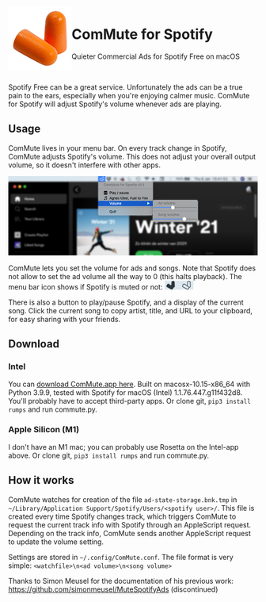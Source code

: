 <img align="left" alt="logo" src="logo.png" />

# ComMute for Spotify
Quieter Commercial Ads for Spotify Free on macOS

&nbsp;

Spotify Free can be a great service. Unfortunately the ads can be a true pain to the ears, especially when you're enjoying calmer music. ComMute for Spotify will adjust Spotify's volume whenever ads are playing.

## Usage

ComMute lives in your menu bar. On every track change in Spotify, ComMute adjusts Spotify's volume. This does not adjust your overall output volume, so it doesn't interfere with other apps.

![screenshot](screenshot.png)

ComMute lets you set the volume for ads and songs. Note that Spotify does not allow to set the ad volume all the way to 0 (this halts playback). The menu bar icon shows if Spotify is muted or not: ![screenshot](menubar_status.png)

There is also a button to play/pause Spotify, and a display of the current song. Click the current song to copy artist, title, and URL to your clipboard, for easy sharing with your friends.

## Download

### Intel
You can [download ComMute.app here](https://github.com/cwverhey/ComMute/raw/main/ComMute.dmg). Built on macosx-10.15-x86_64 with Python 3.9.9, tested with Spotify for macOS (Intel) 1.1.76.447.g11f432d8. You'll probably have to accept third-party apps. Or clone git, `pip3 install rumps` and run commute.py.

### Apple Silicon (M1)
I don't have an M1 mac; you can probably use Rosetta on the Intel-app above. Or clone git, `pip3 install rumps` and run commute.py.

## How it works

ComMute watches for creation of the file `ad-state-storage.bnk.tmp` in `~/Library/Application Support/Spotify/Users/<spotify user>/`. This file is created every time Spotify changes track, which triggers ComMute to request the current track info with Spotify through an AppleScript request. Depending on the track info, ComMute sends another AppleScript request to update the volume setting.

Settings are stored in `~/.config/ComMute.conf`. The file format is very simple: `<watchfile>\n<ad volume>\n<song volume>`

Thanks to Simon Meusel for the documentation of his previous work: https://github.com/simonmeusel/MuteSpotifyAds (discontinued)
